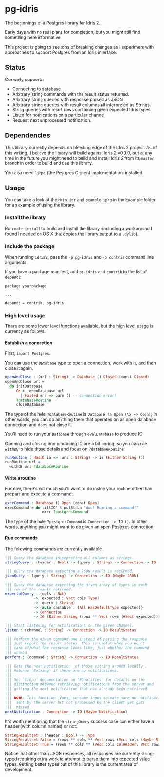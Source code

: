 # pg-idris

The beginnings of a Postgres library for Idris 2.

Early days with no real plans for completion, but you might still find something here informative.

This project is going to see tons of breaking changes as I experiment with approaches to support Postgres from an Idris interface.

## Status

Currently supports:
- Connecting to database.
- Arbitrary string commands with the result status returned.
- Arbitrary string queries with response parsed as JSON.
- Arbitrary string queries with result columns all interpreted as Strings.
- String queries with result rows containing given expected Idris types.
- Listen for notifications on a particular channel.
- Request next unprocessed notification.

## Dependencies

This library currently depends on bleeding edge of the Idris 2 project. As of this writing, I believe the library will build against Idris 2 v0.3.0, but at any time in the future you might need to build and install Idris 2 from its `master` branch in order to build and use this library.

You also need `libpq` (the Postgres C client implementation) installed.

## Usage

You can take a look at the `Main.idr` and `example.ipkg` in the Example folder for an example of using the library. 

### Install the library
Run `make install` to build and install the library (including a workaround I found I needed on OS X that copies the library output to a `.dylib`).

### Include the package
When running `idris2`, pass the `-p pg-idris` and `-p contrib` command line arguments.

If you have a package manifest, add `pg-idris` and `contrib` to the list of `depends`:
```
package yourpackage

...

depends = contrib, pg-idris
```

### High level usage
There are some lower level functions available, but the high level usage is currently as follows.

#### Establish a connection
First, `import Postgres`.

You can use the `Database` type to open a connection, work with it, and then close it again.
```idris
openAndClose : (url : String) -> Database () Closed (const Closed)
openAndClose url =
  do initDatabase
     OK <- openDatabase url
       | Failed err => pure () -- connection error!
     ?databaseRoutine
     closeDatabase
```

The type of the hole `?databaseRoutine` is `Database ?a Open (\x => Open)`; in other words, you can do anything there that operates on an open database connection and does not close it.

You'll need to run your `Database` through `evalDatabase` to produce IO.

Opening and closing and producing IO are a bit boring, so you can use `withDB` to hide those details and focus on `?databaseRoutine`:
```idris
runRoutine : HasIO io => (url : String) -> io (Either String ())
runRoutine url =
  withDB url ?databaseRoutine
```

#### Write a routine
For now, there's not much you'll want to do inside your routine other than prepare and execute a command:
```idris
execCommand : Database () Open (const Open)
execCommand = do liftIO' $ putStrLn "Woo! Running a command!"
                 exec ?postgresCommand
```

The type of the hole `?postgresCommand` is `Connection -> IO ()`. In other words, anything you might want to do given an open Postgres connection.

#### Run commands
The following commands are currently available.
```idris
||| Query the database interpreting all columns as strings.
stringQuery : (header : Bool) -> (query : String) -> Connection -> IO (Either String (StringResultset header))

||| Query the database expecting a JSON result is returned.
jsonQuery : (query : String) -> Connection -> IO (Maybe JSON)

||| Query the database expecting the given array of types in each
||| row of the result returned.
expectedQuery : {cols : Nat} 
             -> (expected : Vect cols Type) 
             -> (query : String) 
             -> {auto castable : (All HasDefaultType expected)} 
             -> Connection 
             -> IO (Either String (rows ** Vect rows (HVect expected)))

||| Start listening for notifications on the given channel.
listen : (channel : String) -> Connection -> IO ResultStatus

||| Perform the given command and instead of parsing the response
||| just report the result status. This is useful when you don't
||| care if/what the response looks like, just whether the command
||| worked
perform : (command : String) -> Connection -> IO ResultStatus

||| Gets the next notification _of those sitting around locally_.
||| Returns `Nothing` if there are no notifications.
|||
||| See `libpq` documentation on `PQnotifies` for details on the
||| distinction between retrieving notifications from the server and
||| getting the next notification that has already been retrieved.
|||
||| NOTE: This function _does_ consume input to make sure no notification
|||  sent by the server but not processed by the client yet gets
|||  missed.
nextNotification : Connection -> IO (Maybe Notification)
```

It's worth mentioning that the `stringQuery` success case can either have a header (with column names) or not:
```idris
StringResultset : (header : Bool) -> Type
StringResultset False = (rows ** cols ** Vect rows (Vect cols (Maybe String)))
StringResultset True = (rows ** cols ** (Vect cols ColHeader, Vect rows (Vect cols (Maybe String))))
```

Notice that other than JSON responses, all responses are currently string-typed requiring extra work to attempt to parse them into expected value types. Getting better types out of this library is the current area of development.


